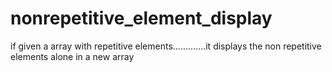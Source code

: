 # nonrepetitive_element_display
if given a array with repetitive elements.............it displays the non repetitive elements alone in a new array
